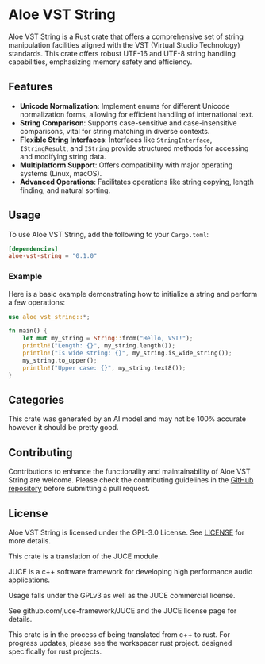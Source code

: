 # Aloe VST String

Aloe VST String is a Rust crate that offers a comprehensive set of string manipulation facilities aligned with the VST (Virtual Studio Technology) standards. This crate offers robust UTF-16 and UTF-8 string handling capabilities, emphasizing memory safety and efficiency.

## Features

- **Unicode Normalization**: Implement enums for different Unicode normalization forms, allowing for efficient handling of international text.
- **String Comparison**: Supports case-sensitive and case-insensitive comparisons, vital for string matching in diverse contexts.
- **Flexible String Interfaces**: Interfaces like `StringInterface`, `IStringResult`, and `IString` provide structured methods for accessing and modifying string data.
- **Multiplatform Support**: Offers compatibility with major operating systems (Linux, macOS).
- **Advanced Operations**: Facilitates operations like string copying, length finding, and natural sorting.

## Usage

To use Aloe VST String, add the following to your `Cargo.toml`:

```toml
[dependencies]
aloe-vst-string = "0.1.0"
```

### Example

Here is a basic example demonstrating how to initialize a string and perform a few operations:

```rust
use aloe_vst_string::*;

fn main() {
    let mut my_string = String::from("Hello, VST!");
    println!("Length: {}", my_string.length());
    println!("Is wide string: {}", my_string.is_wide_string());
    my_string.to_upper();
    println!("Upper case: {}", my_string.text8());
}
```

## Categories

This crate was generated by an AI model and may not be 100% accurate however it should be pretty good.

## Contributing

Contributions to enhance the functionality and maintainability of Aloe VST String are welcome. Please check the contributing guidelines in the [GitHub repository](https://github.com/klebs6/aloe-rs) before submitting a pull request.

## License

Aloe VST String is licensed under the GPL-3.0 License. See [LICENSE](https://github.com/klebs6/aloe-rs/blob/main/LICENSE) for more details.


This crate is a translation of the JUCE module.

JUCE is a c++ software framework for developing high performance audio applications.

Usage falls under the GPLv3 as well as the JUCE commercial license.

See github.com/juce-framework/JUCE and the JUCE license page for details.

This crate is in the process of being translated from c++ to rust. For progress updates, please see the workspacer rust project. designed specifically for rust projects.
